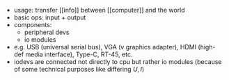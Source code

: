 - usage: transfer [[info]] between [[computer]] and the world
- basic ops: input + output
- components:
	- peripheral devs
	- io modules
- e.g. USB (universal serial bus), VGA (v graphics adapter), HDMI (high-def media interface), Type-C, RT-45, etc.
- iodevs are connected not directly to cpu but rather io modules (because of some technical purposes like differing $U, I$)